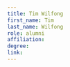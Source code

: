 ```yaml
---
title: Tim Wilfong
first_name: Tim
last_name: Wilfong
role: alumni
affiliation:
degree:
link:
---
```

